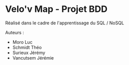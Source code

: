 # Velo'v Map - Projet BDD
Réalisé dans le cadre de l'apprentissage du SQL / NoSQL

Auteurs :
- Moro Luc
- Schmidt Théo
- Surieux Jérémy
- Vancutsem Jérémie